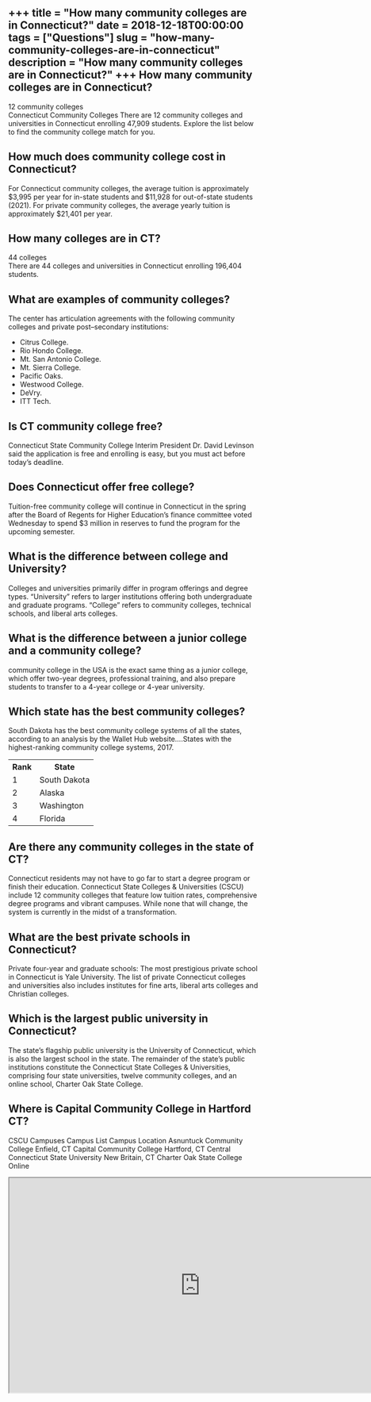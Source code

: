 +++
title = "How many community colleges are in Connecticut?"
date = 2018-12-18T00:00:00
tags = ["Questions"]
slug = "how-many-community-colleges-are-in-connecticut"
description = "How many community colleges are in Connecticut?"
+++
How many community colleges are in Connecticut?
-----------------------------------------------

12 community colleges  
Connecticut Community Colleges There are 12 community colleges and universities in Connecticut enrolling 47,909 students. Explore the list below to find the community college match for you.

How much does community college cost in Connecticut?
----------------------------------------------------

For Connecticut community colleges, the average tuition is approximately $3,995 per year for in-state students and $11,928 for out-of-state students (2021). For private community colleges, the average yearly tuition is approximately $21,401 per year.

How many colleges are in CT?
----------------------------

44 colleges  
There are 44 colleges and universities in Connecticut enrolling 196,404 students.

What are examples of community colleges?
----------------------------------------

The center has articulation agreements with the following community colleges and private post–secondary institutions:

- Citrus College.
- Rio Hondo College.
- Mt. San Antonio College.
- Mt. Sierra College.
- Pacific Oaks.
- Westwood College.
- DeVry.
- ITT Tech.

Is CT community college free?
-----------------------------

Connecticut State Community College Interim President Dr. David Levinson said the application is free and enrolling is easy, but you must act before today’s deadline.

Does Connecticut offer free college?
------------------------------------

Tuition-free community college will continue in Connecticut in the spring after the Board of Regents for Higher Education’s finance committee voted Wednesday to spend $3 million in reserves to fund the program for the upcoming semester.

What is the difference between college and University?
------------------------------------------------------

Colleges and universities primarily differ in program offerings and degree types. “University” refers to larger institutions offering both undergraduate and graduate programs. “College” refers to community colleges, technical schools, and liberal arts colleges.

What is the difference between a junior college and a community college?
------------------------------------------------------------------------

community college in the USA is the exact same thing as a junior college, which offer two-year degrees, professional training, and also prepare students to transfer to a 4-year college or 4-year university.

Which state has the best community colleges?
--------------------------------------------

South Dakota has the best community college systems of all the states, according to an analysis by the Wallet Hub website….States with the highest-ranking community college systems, 2017.

<table><tr><th>Rank</th><th>State</th></tr><tr><td>1</td><td>South Dakota</td></tr><tr><td>2</td><td>Alaska</td></tr><tr><td>3</td><td>Washington</td></tr><tr><td>4</td><td>Florida</td></tr></table>

Are there any community colleges in the state of CT?
----------------------------------------------------

Connecticut residents may not have to go far to start a degree program or finish their education. Connecticut State Colleges &amp; Universities (CSCU) include 12 community colleges that feature low tuition rates, comprehensive degree programs and vibrant campuses. While none that will change, the system is currently in the midst of a transformation.

What are the best private schools in Connecticut?
-------------------------------------------------

Private four-year and graduate schools: The most prestigious private school in Connecticut is Yale University. The list of private Connecticut colleges and universities also includes institutes for fine arts, liberal arts colleges and Christian colleges.

Which is the largest public university in Connecticut?
------------------------------------------------------

The state’s flagship public university is the University of Connecticut, which is also the largest school in the state. The remainder of the state’s public institutions constitute the Connecticut State Colleges &amp; Universities, comprising four state universities, twelve community colleges, and an online school, Charter Oak State College.

Where is Capital Community College in Hartford CT?
--------------------------------------------------

CSCU Campuses Campus List Campus Location Asnuntuck Community College Enfield, CT Capital Community College Hartford, CT Central Connecticut State University New Britain, CT Charter Oak State College Online

<iframe allow="accelerometer; autoplay; clipboard-write; encrypted-media; gyroscope; picture-in-picture" allowfullscreen="" class="__youtube_prefs__  epyt-is-override  no-lazyload" data-no-lazy="1" data-origheight="433" data-origwidth="770" data-skipgform_ajax_framebjll="" height="433" id="_ytid_54181" loading="lazy" src="https://www.youtube.com/embed/_xMz6QdpJLo?enablejsapi=1&autoplay=0&cc_load_policy=0&cc_lang_pref=&iv_load_policy=1&loop=0&modestbranding=0&rel=1&fs=1&playsinline=0&autohide=2&theme=dark&color=red&controls=1&" title="YouTube player" width="770"></iframe>